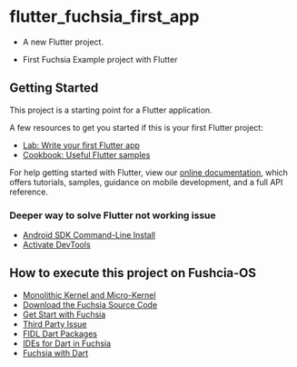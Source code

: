 # flutter_fuchsia_first_app

- A new Flutter project.

- First Fuchsia Example project with Flutter

## Getting Started

This project is a starting point for a Flutter application.

A few resources to get you started if this is your first Flutter project:

- [Lab: Write your first Flutter app](https://flutter.dev/docs/get-started/codelab)
- [Cookbook: Useful Flutter samples](https://flutter.dev/docs/cookbook)

For help getting started with Flutter, view our
[online documentation](https://flutter.dev/docs), which offers tutorials,
samples, guidance on mobile development, and a full API reference.

### Deeper way to solve Flutter not working issue

- [Android SDK Command-Line Install](https://stackoverflow.com/questions/68236007/i-am-getting-this-errors-cmdline-tools-component-is-missing-after-installing-f)
- [Activate DevTools](https://stackoverflow.com/questions/70429102/invalid-arguments-a-directory-corresponding-to-filesystempath-users-user-pub)

## How to execute this project on Fushcia-OS

- [Monolithic Kernel and Micro-Kernel](https://selfish-developer.com/entry/%EB%AA%A8%EB%86%80%EB%A6%AC%EC%8B%9DMonolithic-kernel%EA%B3%BC-%EB%A7%88%EC%9D%B4%ED%81%AC%EB%A1%9CMicro-%EC%BB%A4%EB%84%90)
- [Download the Fuchsia Source Code](https://fuchsia.dev/fuchsia-src/get-started/get_fuchsia_source)
- [Get Start with Fuchsia](https://fuchsia.dev/fuchsia-src/get-started)
- [Third Party Issue](https://fuchsia.dev/fuchsia-src/development/languages/dart/third_party)
- [FIDL Dart Packages](https://fuchsia.dev/fuchsia-src/development/languages/fidl/tutorials/dart/basics/using-fidl#add-dependency)
- [IDEs for Dart in Fuchsia](https://fuchsia.dev/fuchsia-src/development/languages/dart/ides)
- [Fuchsia with Dart](https://fuchsia.googlesource.com/fuchsia/+/refs/heads/main/docs/development/languages/dart/README.md)